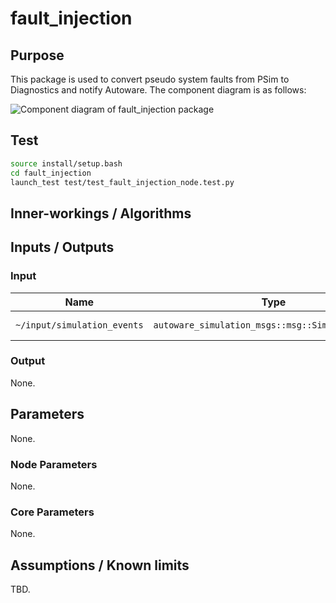 # fault_injection

## Purpose

This package is used to convert pseudo system faults from PSim to Diagnostics and notify Autoware.
The component diagram is as follows:

![Component diagram of fault_injection package](img/component.drawio.svg)

## Test

```bash
source install/setup.bash
cd fault_injection
launch_test test/test_fault_injection_node.test.py
```

## Inner-workings / Algorithms

## Inputs / Outputs

### Input

| Name                        | Type                                              | Description       |
| --------------------------- | ------------------------------------------------- | ----------------- |
| `~/input/simulation_events` | `autoware_simulation_msgs::msg::SimulationEvents` | simulation events |

### Output

None.

## Parameters

None.

### Node Parameters

None.

### Core Parameters

None.

## Assumptions / Known limits

TBD.
